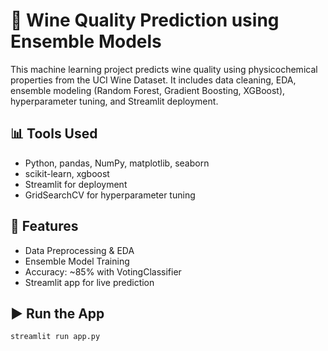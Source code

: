 # 🍷 Wine Quality Prediction using Ensemble Models

This machine learning project predicts wine quality using physicochemical properties from the UCI Wine Dataset. It includes data cleaning, EDA, ensemble modeling (Random Forest, Gradient Boosting, XGBoost), hyperparameter tuning, and Streamlit deployment.

## 📊 Tools Used
- Python, pandas, NumPy, matplotlib, seaborn
- scikit-learn, xgboost
- Streamlit for deployment
- GridSearchCV for hyperparameter tuning

## 🚀 Features
- Data Preprocessing & EDA
- Ensemble Model Training
- Accuracy: ~85% with VotingClassifier
- Streamlit app for live prediction

## ▶ Run the App
```bash
streamlit run app.py 
